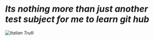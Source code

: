 <h1><i>Its nothing more than just another test subject for me to learn git hub<i></h1>
<img src="F:/images/genhin impact/Furina/furina.jpg" alt="Italian Trulli">